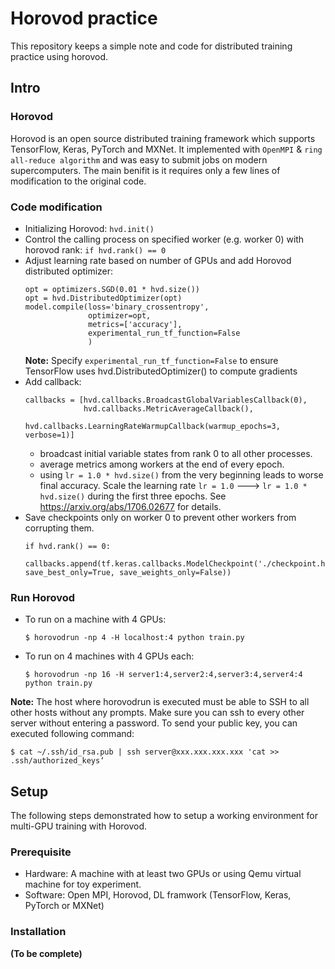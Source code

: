 # Horovod practice
This repository keeps a simple note and code for distributed training practice using horovod.

## Intro
### Horovod
Horovod is an open source distributed training framework which supports TensorFlow, Keras, PyTorch and MXNet. It implemented with `OpenMPI` & `ring all-reduce algorithm` and was easy to submit jobs on modern supercomputers. The main benifit is it requires only a few lines of modification to the original code.

### Code modification
- Initializing Horovod: `hvd.init()`
- Control the calling process on specified worker (e.g. worker 0) with horovod rank: `if hvd.rank() == 0`
- Adjust learning rate based on number of GPUs and add Horovod distributed optimizer: 
    ```
    opt = optimizers.SGD(0.01 * hvd.size())
    opt = hvd.DistributedOptimizer(opt)
    model.compile(loss='binary_crossentropy',
                  optimizer=opt,
                  metrics=['accuracy'],
                  experimental_run_tf_function=False 
                  )
    ```
    **Note:** Specify `experimental_run_tf_function=False` to ensure TensorFlow uses hvd.DistributedOptimizer() to compute gradients
- Add callback: 
  ```
  callbacks = [hvd.callbacks.BroadcastGlobalVariablesCallback(0),
               hvd.callbacks.MetricAverageCallback(),
               hvd.callbacks.LearningRateWarmupCallback(warmup_epochs=3, verbose=1)]
  ```
    - broadcast initial variable states from rank 0 to all other processes.
    - average metrics among workers at the end of every epoch.
    - using `lr = 1.0 * hvd.size()` from the very beginning leads to worse final accuracy. Scale the learning rate `lr = 1.0` ---> `lr = 1.0 * hvd.size()` during the first three epochs. See https://arxiv.org/abs/1706.02677 for details.
- Save checkpoints only on worker 0 to prevent other workers from corrupting them.
  ```
  if hvd.rank() == 0:
        callbacks.append(tf.keras.callbacks.ModelCheckpoint('./checkpoint.h5', save_best_only=True, save_weights_only=False))
  ```
### Run Horovod
- To run on a machine with 4 GPUs:
    ```
    $ horovodrun -np 4 -H localhost:4 python train.py
    ```
- To run on 4 machines with 4 GPUs each:
    ```
    $ horovodrun -np 16 -H server1:4,server2:4,server3:4,server4:4 python train.py
    ```
**Note:** The host where horovodrun is executed must be able to SSH to all other hosts without any prompts. Make sure you can ssh to every other server without entering a password. To send your public key, you can executed following command:
```
$ cat ~/.ssh/id_rsa.pub | ssh server@xxx.xxx.xxx.xxx 'cat >> .ssh/authorized_keys‘
```

## Setup
The following steps demonstrated how to setup a working environment for multi-GPU training with Horovod.
### Prerequisite
- Hardware: A machine with at least two GPUs or using Qemu virtual machine for toy experiment.
- Software: Open MPI, Horovod, DL framwork (TensorFlow, Keras, PyTorch or MXNet)
### Installation
**(To be complete)**
